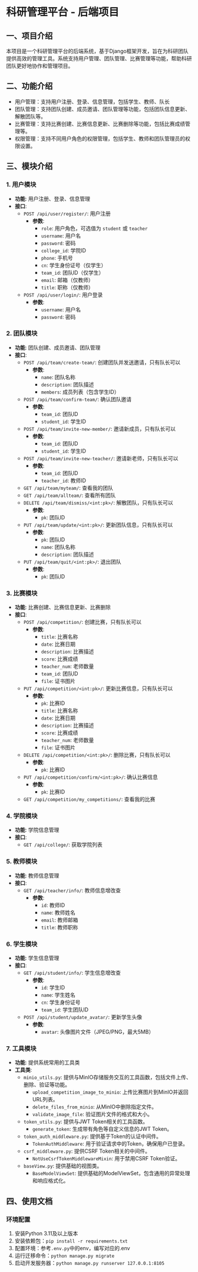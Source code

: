 # 科研管理平台 - 后端项目

## 一、项目介绍
本项目是一个科研管理平台的后端系统，基于Django框架开发，旨在为科研团队提供高效的管理工具。系统支持用户管理、团队管理、比赛管理等功能，帮助科研团队更好地协作和管理项目。
## 二、功能介绍
- 用户管理：支持用户注册、登录、信息管理，包括学生、教师、队长
- 团队管理：支持团队创建、成员邀请、团队管理等功能，包括团队信息更新、解散团队等。
- 比赛管理：支持比赛创建、比赛信息更新、比赛删除等功能，包括比赛成绩管理等。
- 权限管理：支持不同用户角色的权限管理，包括学生、教师和团队管理员的权限设置。

## 三、模块介绍
### 1. 用户模块
- **功能**: 用户注册、登录、信息管理
- **接口**:
  - `POST /api/user/register/`: 用户注册
    - **参数**:
      - `role`: 用户角色，可选值为 `student` 或 `teacher`
      - `username`: 用户名
      - `password`: 密码
      - `college_id`: 学院ID
      - `phone`: 手机号
      - `cn`: 学生身份证号（仅学生）
      - `team_id`: 团队ID（仅学生）
      - `email`: 邮箱（仅教师）
      - `title`: 职称（仅教师）
  - `POST /api/user/login/`: 用户登录
    - **参数**:
      - `username`: 用户名
      - `password`: 密码

### 2. 团队模块
- **功能**: 团队创建、成员邀请、团队管理
- **接口**:
  - `POST /api/team/create-team/`: 创建团队并发送邀请，只有队长可以
    - **参数**:
      - `name`: 团队名称
      - `description`: 团队描述
      - `members`: 成员列表（包含学生ID）
  - `POST /api/team/confirm-team/`: 确认团队邀请
    - **参数**:
      - `team_id`: 团队ID
      - `student_id`: 学生ID
  - `POST /api/team/invite-new-member/`: 邀请新成员，只有队长可以
    - **参数**:
      - `team_id`: 团队ID
      - `student_id`: 学生ID
  - `POST /api/team/invite-new-teacher/`: 邀请新老师，只有队长可以
    - **参数**:
      - `team_id`: 团队ID
      - `teacher_id`: 教师ID
  - `GET /api/team/myteam/`: 查看我的团队
  - `GET /api/team/allteam/`: 查看所有团队
  - `DELETE /api/team/dismiss/<int:pk>/`: 解散团队，只有队长可以
    - **参数**:
      - `pk`: 团队ID
  - `PUT /api/team/update/<int:pk>/`: 更新团队信息，只有队长可以
    - **参数**:
      - `pk`: 团队ID
      - `name`: 团队名称
      - `description`: 团队描述
  - `PUT /api/team/quit/<int:pk>/`: 退出团队
    - **参数**:
      - `pk`: 团队ID

### 3. 比赛模块
- **功能**: 比赛创建、比赛信息更新、比赛删除
- **接口**:
  - `POST /api/competition/`: 创建比赛，只有队长可以
    - **参数**:
      - `title`: 比赛名称
      - `date`: 比赛日期
      - `description`: 比赛描述
      - `score`: 比赛成绩
      - `teacher_num`: 老师数量
      - `team_id`: 团队ID
      - `file`: 证书图片
  - `PUT /api/competition/<int:pk>/`: 更新比赛信息，只有队长可以
    - **参数**:
      - `pk`: 比赛ID
      - `title`: 比赛名称
      - `date`: 比赛日期
      - `description`: 比赛描述
      - `score`: 比赛成绩
      - `teacher_num`: 老师数量
      - `file`: 证书图片
  - `DELETE /api/competition/<int:pk>/`: 删除比赛，只有队长可以
    - **参数**:
      - `pk`: 比赛ID
  - `PUT /api/competition/confirm/<int:pk>/`: 确认比赛信息
    - **参数**:
      - `pk`: 比赛ID
  - `GET /api/competition/my_competitions/`: 查看我的比赛

### 4. 学院模块
- **功能**: 学院信息管理
- **接口**:
  - `GET /api/college/`: 获取学院列表

### 5. 教师模块
- **功能**: 教师信息管理
- **接口**:
  - `GET /api/teacher/info/`: 教师信息增改查
    - **参数**:
      - `id`: 教师ID
      - `name`: 教师姓名
      - `email`: 教师邮箱
      - `title`: 教师职称

### 6. 学生模块
- **功能**: 学生信息管理
- **接口**:
  - `GET /api/student/info/`: 学生信息增改查
    - **参数**:
      - `id`: 学生ID
      - `name`: 学生姓名
      - `cn`: 学生身份证号
      - `team_id`: 学生团队ID
  - `POST /api/student/update_avatar/`: 更新学生头像
    - **参数**:
      - `avatar`: 头像图片文件（JPEG/PNG，最大5MB）

### 7. 工具模块
- **功能**: 提供系统常用的工具类
- **工具类**:
  - `minio_utils.py`: 提供与MinIO存储服务交互的工具函数，包括文件上传、删除、验证等功能。
    - `upload_competition_image_to_minio`: 上传比赛图片到MinIO并返回URL列表。
    - `delete_files_from_minio`: 从MinIO中删除指定文件。
    - `validate_image_file`: 验证图片文件的格式和大小。
  - `token_utils.py`: 提供与JWT Token相关的工具函数。
    - `generate_token`: 生成带有角色等自定义信息的JWT Token。
  - `token_auth_middleware.py`: 提供基于Token的认证中间件。
    - `TokenAuthMiddleware`: 用于验证请求中的Token，确保用户已登录。
  - `csrf_middleware.py`: 提供CSRF Token相关的中间件。
    - `NotUseCsrfTokenMiddlewareMixin`: 用于禁用CSRF Token验证。
  - `baseView.py`: 提供基础的视图类。
    - `BaseModelViewSet`: 提供基础的ModelViewSet，包含通用的异常处理和响应格式化。

## 四、使用文档
### 环境配置
1. 安装Python 3.11及以上版本
2. 安装依赖包：`pip install -r requirements.txt`
3. 配置环境：参考`.env.py`中的env，编写对应的.env
4. 运行迁移命令：`python manage.py migrate`
5. 启动开发服务器：`python manage.py runserver 127.0.0.1:8105`
